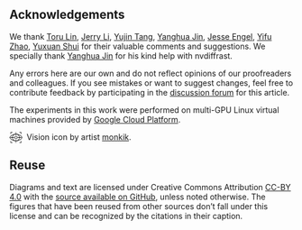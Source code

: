 ## Acknowledgements

We thank [Toru Lin](https://toruowo.github.io/), [Jerry Li](https://jerrylijiaming.com/), [Yujin Tang](https://twitter.com/yujin_tang), [Yanghua Jin](https://aixile.github.io/), [Jesse Engel](https://twitter.com/jesseengel), [Yifu Zhao](https://www.linkedin.com/in/yifuzhao), [Yuxuan Shui](mailto:yuxuan.shui@gmail.com) for their valuable comments and suggestions.
We specially thank [Yanghua Jin](https://aixile.github.io/) for his kind help with nvdiffrast. 

Any errors here are our own and do not reflect opinions of our proofreaders and colleagues. If you see mistakes or want to suggest changes, feel free to contribute feedback by participating in the [discussion forum](https://github.com/es-clip/es-clip.github.io/issues) for this article.

The experiments in this work were performed on multi-GPU Linux virtual machines provided by [Google Cloud Platform](https://cloud.google.com/).

<div style="text-align: left;">
<img src="assets/icons/vision.svg" alt="Vision Icon by artist monkik on Noun Project." style="display: block; margin: auto; width: 4.5%;" align="left"/>&nbsp;&nbsp;Vision icon by artist <a href="https://thenounproject.com/kukkik_jung/">monkik</a>.
</div>

<!-- YT: Add citation links when the links are known to us. -->

## Reuse

Diagrams and text are licensed under Creative Commons Attribution [CC-BY 4.0](https://creativecommons.org/licenses/by/4.0/) with the [source available on GitHub](https://github.com/google/brain-tokyo-workshop/tree/master/es-clip), unless noted otherwise. The figures that have been reused from other sources don’t fall under this license and can be recognized by the citations in their caption.
